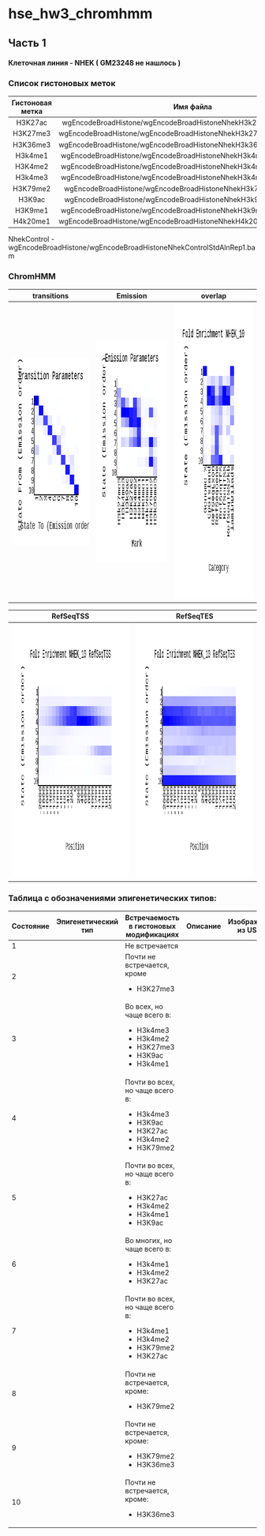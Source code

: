 # hse_hw3_chromhmm

## Часть 1

#### Клеточная линия -  NHEK ( GM23248 не нашлось )


### Список гистоновых меток

|Гистоновая метка|                           Имя файла                                 |
:--------------:|:------------------------------------------------------------:
H3K27ac         |  wgEncodeBroadHistone/wgEncodeBroadHistoneNhekH3k27acStdAlnRep1.bam 
H3K27me3        |  wgEncodeBroadHistone/wgEncodeBroadHistoneNhekH3k27me3StdAlnRep1.bam
H3K36me3        |  wgEncodeBroadHistone/wgEncodeBroadHistoneNhekH3k36me3StdAlnRep1.bam
H3k4me1         |  wgEncodeBroadHistone/wgEncodeBroadHistoneNhekH3k4me1StdAlnRep1.bam 
H3K4me2         |  wgEncodeBroadHistone/wgEncodeBroadHistoneNhekH3k4me2StdAlnRep1.bam 
H3k4me3         |  wgEncodeBroadHistone/wgEncodeBroadHistoneNhekH3k4me3StdAlnRep1.bam 
H3K79me2        |  wgEncodeBroadHistone/wgEncodeBroadHistoneNhekH3k79me2AlnRep1.bam   
H3K9ac          |  wgEncodeBroadHistone/wgEncodeBroadHistoneNhekH3k9acStdAlnRep1.bam  
H3K9me1         |  wgEncodeBroadHistone/wgEncodeBroadHistoneNhekH3k9me1StdAlnRep1.bam 
H4k20me1        |  wgEncodeBroadHistone/wgEncodeBroadHistoneNhekH4k20me1StdAlnRep1.bam

NhekControl  - wgEncodeBroadHistone/wgEncodeBroadHistoneNhekControlStdAlnRep1.bam


### ChromHMM

| transitions          |  Emission | overlap|
:-------------------------:|:-------------------------:|:-------------------------:
<img src="ChromHMM/transitions_10.png" width="352" height="380">  |  <img src="ChromHMM/emissions_10.png" width="332" height="452">|<img src="ChromHMM/NHEK_10_overlap.png" width="412" height="600">

| RefSeqTSS           | RefSeqTES |
:-------------------------:|:-------------------------:
<img src="ChromHMM/NHEK_10_RefSeqTSS_neighborhood.png" width="672" height="516">|<img src="ChromHMM/NHEK_10_RefSeqTES_neighborhood.png" width="672" height="516">  



### Таблица c обозначениями эпигенетических типов:

|Состояние|Эпигенетический тип|Встречаемость в гистоновых модификациях|Описание|Изображение из USCC|
|----|-----|-------|------|------|
|1 |   |Не встречается | |
|2 |   |Почти не встречается, кроме <ul><li>H3K27me3| |
|3 |   |Во всех, но чаще всего в: <ul><li> H3k4me3 <li> H3k4me2 <li> H3K27me3  <li> H3K9ac <li> H3k4me1| |
|4 |   |Почти во всех, но чаще всего в: <ul><li> H3k4me3 <li> H3K9ac <li> H3K27ac  <li> H3k4me2 <li> H3K79me2 | |
|5 |   |Почти во всех, но чаще всего в: <ul><li> H3K27ac <li> H3k4me2<li> H3k4me1 <li> H3K9ac  | |
|6 |   |Во многих, но чаще всего в:  <ul><li>H3k4me1  <li>H3k4me2 <li>H3K27ac | |
|7 |   |Почти во всех, но чаще всего в: <ul><li>H3k4me1  <li>H3k4me2 <li>H3K79me2  <li>H3K27ac  | |
|8 |   |Почти не встречается, кроме: <ul><li>H3K79me2 | |
|9 |   |Почти не встречается, кроме: <ul><li>H3K79me2 <li>H3K36me3| |
|10 |  |Почти не встречается, кроме: <ul><li>H3K36me3 | |
